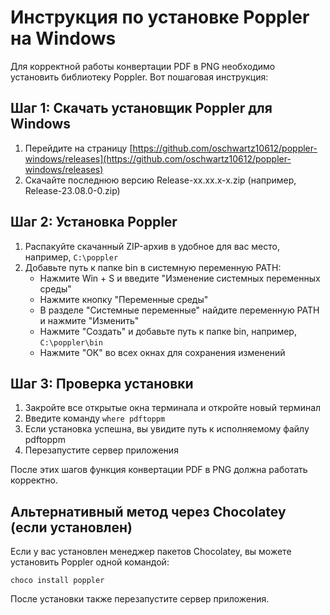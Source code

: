 # Инструкция по установке Poppler на Windows

Для корректной работы конвертации PDF в PNG необходимо установить библиотеку Poppler. Вот пошаговая инструкция:

## Шаг 1: Скачать установщик Poppler для Windows

1. Перейдите на страницу [https://github.com/oschwartz10612/poppler-windows/releases](https://github.com/oschwartz10612/poppler-windows/releases)
2. Скачайте последнюю версию Release-xx.xx.x-x.zip (например, Release-23.08.0-0.zip)

## Шаг 2: Установка Poppler

1. Распакуйте скачанный ZIP-архив в удобное для вас место, например, `C:\poppler`
2. Добавьте путь к папке bin в системную переменную PATH:
   - Нажмите Win + S и введите "Изменение системных переменных среды"
   - Нажмите кнопку "Переменные среды"
   - В разделе "Системные переменные" найдите переменную PATH и нажмите "Изменить"
   - Нажмите "Создать" и добавьте путь к папке bin, например, `C:\poppler\bin`
   - Нажмите "ОК" во всех окнах для сохранения изменений

## Шаг 3: Проверка установки

1. Закройте все открытые окна терминала и откройте новый терминал
2. Введите команду `where pdftoppm`
3. Если установка успешна, вы увидите путь к исполняемому файлу pdftoppm
4. Перезапустите сервер приложения

После этих шагов функция конвертации PDF в PNG должна работать корректно.

## Альтернативный метод через Chocolatey (если установлен)

Если у вас установлен менеджер пакетов Chocolatey, вы можете установить Poppler одной командой:

```
choco install poppler
```

После установки также перезапустите сервер приложения. 